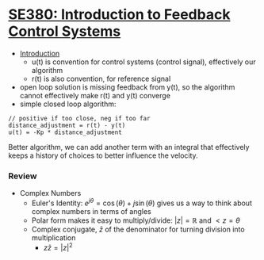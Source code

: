 # [SE380: Introduction to Feedback Control Systems](https://uwflow.com/course/se380)
- [Introduction](http://davepagurek.github.io/SE-Notes/se380/01%20intro.html)
  - u(t) is convention for control systems (control signal), effectively our algorithm
  - r(t) is also convention, for reference signal
- open loop solution is missing feedback from y(t), so the algorithm cannot effectively make r(t) and y(t) converge
- simple closed loop algorithm:

```
// positive if too close, neg if too far
distance_adjustment = r(t) - y(t)
u(t) = -Kp * distance_adjustment
```

Better algorithm, we can add another term with an integral that effectively keeps a history of choices to better influence the velocity.

### Review
- Complex Numbers
  - Euler's Identity: $e^{j\theta} = \cos(\theta) + j\sin(\theta)$ gives us a way to think about complex numbers in terms of angles
  - Polar form makes it easy to multiply/divide: $|z| = ℝ$ and $< z = \theta$
  - Complex conjugate, $\bar{z}$ of the denominator for turning division into multiplication
    - $z\bar{z} = |z|^2$
